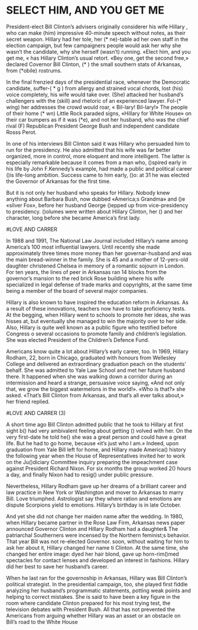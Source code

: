 # SELECT HIM, AND YOU GET ME

President-elect Bill Clinton’s advisers originally considerer his wife Hillary 
, who can make (him) impressive 40-minute speech without notes, as their secret weapon. Hillary had her tole, her (* ne)-table ad her own staff in the election campaign, but few campaigners people would ask her why she wasn’t the candidate, why she herself (wasn’t) running. «Elect him, and you get me, « has Hillary Clinton’s usual retort. «Bey one, get the second free,» declared Covernor Bill Clinton, (* ) the small southern stats of Arkansas, from (*obile) rostrums.

In the final frenzied days of the presidential race, whenever the Democratic candidate, suffer-( * g ) from allergy and strained vocal chords, lost (his) voice completely, his wife would take over. (She) attacked her husband’s challengers with the (skill) and rhetoric of an experienced lawyer. Fol-(* wing) her addresses the crowd would roar, « Bil-lary! Bil-lary!» The people of their home (* wn) Little Rock paraded signs, «Hillary for White House» on their car bumpers as if it was (*e), and not her husband, who was the chief rival (F) Republican President George Bush and independent candidate Rosss Perot.

In one of his interviews Bill Clinton said it was Hillary who persuaded him to run for the presidency. He also admitted that his wife was far better organized, more in control, more eloquent and more intelligent. The latter is especially remarkable because it comes from a man who, ()spired early in his life by John F.Kennedy’s example, had made a public and political career ()is life-long ambition. Success came to him early, ()o: at 31 he was elected the Governor of Arkansas for the first time.

But it is not only her husband who speaks for Hillary. Nobody knew anything about Barbara Bush, now dubbed «America;s Grandma» and ()e «silver Fox», before her husband George ()epped up from vice-presidency to presidency. ()olumes were written about Hillary Clinton, her () and her character, long before she became America’s first lady.

#LOVE AND CARRER

In 1988 and 1991, The National Law Journal included Hillary’s name among America’s 100 most influential lawyers. Until recently she made approximately three times more money than her governar-husband and was the main bread-winner in the family. She is 45 and a mother of 12-yers-old daughter christened Chelsea in memory of a romantic sojourn in London. For ten years, the lines of peer in Arkansas ran 14  blocks from the governor’s mansion to the red brick Rose building where his wife specialized in legal defense of trade marks and copyrights, at the same time being a member of the board of several major companies.

Hillary is also known to have inspired the education reform in Arkansas. As a result of these innovations, teachers now have to take proficiency tests. At the begging, when Hillary went to schools to promote her ideas, she was hisses at, but eventually she  managed to win the majority over to her side. Also, Hillary is quite well known as a public figure who testified before Congress o several occasions to promote family and children’s legislation. She was elected President of the Children’s Defence Fund.

Americans know quite a lot about Hillary’s early career, too. In 1969, Hillary Rodham, 22, born in Chicago, graduated with honours from Wellesley College and delivered an extraordinary graduation peach on the students’ behalf. She was admitted to Yale Law School and met her future husband there. It happened when she was walking down a corridor during an intermission and heard a strange, persuasive voice saying, «And not only that, we grow the biggest watermelons in the world!». «Who is that?» she asked. «That’s Bill Clinton from Arkansas, and that’s all ever talks about,» her friend replied.

#LOVE AND CARRER (3)

A short time ago Bill Clinton admitted public that he took to Hillary at first sight b() had very ambivalent feeling about getting () volved with her. On the very first-date he told he() she was a great person and could have a great life. But he had to go home, because «it’s just who  I am.» Indeed, upon graduation from Yale Bill left for home, and Hillary made America() history the following year when the House of Representatives invited her to work on the Ju()diciary Committee inquiry preparing the impeachment case against President Richard Nixon. For six months the group worked 2() hours a day, and finally Nixon had to resig() under public pressure.

Nevertheless, Hillary Rodham gave up her dreams of a brilliant career and law practice in New York or Washington and mover to Arkansas to marry Bill. Love triumphed. Astrologist say they where ration and emotions are dispute Scorpions yield to emotions. Hillary’s birthday is in late October.

And yet she did not change her maiden name after the wedding. In 1980, when Hillary became partner in the Rose Law Firm, Arkansas news paper announced  Governor Clinton and Hillary Rodham had a daughter& The patriarchal Southerners were incensed by the Northern feminist;s behavior. That year Bill was not re-elected Governor. soon, without waiting for him to ask her about it, Hillary changed her name ti Clinton. At the same time, she changed her entire image: dyed her hair blond, gave up horn-rim()med spectacles for contact lenses and developed an interest in fashions. Hillary did her best to save her husband’s career.

When he last ran for the governoship in Arkansas, Hillary was Bill Clinton’s political strategist. In the presidential campaign, too, she played first fiddle analyzing her husband’s programmatic statements, potting weak points and helping to correct mistakes. She is said to have been a key figure in the room where candidate Clinton prepared for his most trying test, the television debates with President Bush. All that has not prevented the Americans from arguing whether Hillary was an asset or an obstacle on Bill’s road to the White House
